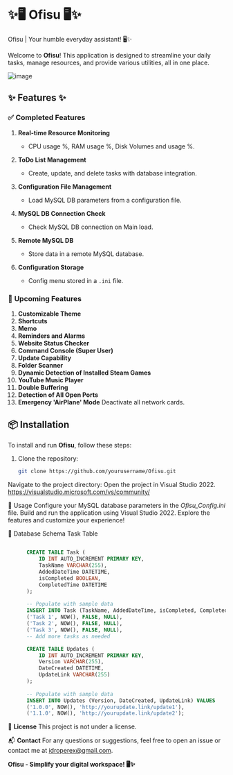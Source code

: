 # ✨🖥️ **Ofisu** 🖥️✨
Ofisu | Your humble everyday assistant! 🖥️✨

Welcome to **Ofisu**! This application is designed to streamline your daily tasks, manage resources, and provide various utilities, all in one place.

![image](https://github.com/user-attachments/assets/be65617d-3d1d-4857-9113-d309128c37c5)

## ✨ **Features** ✨

### ✅ **Completed Features**
1. **Real-time Resource Monitoring**
   - CPU usage %, RAM usage %, Disk Volumes and usage %.

2. **ToDo List Management**
   - Create, update, and delete tasks with database integration.

3. **Configuration File Management**
   - Load MySQL DB parameters from a configuration file.

4. **MySQL DB Connection Check**
   - Check MySQL DB connection on Main load.

5. **Remote MySQL DB**
   - Store data in a remote MySQL database.

6. **Configuration Storage**
   - Config menu stored in a `.ini` file.

### 🚧 **Upcoming Features**
1. **Customizable Theme**
2. **Shortcuts**
3. **Memo**
4. **Reminders and Alarms**
5. **Website Status Checker**
6. **Command Console (Super User)**
7. **Update Capability**
8. **Folder Scanner**
9. **Dynamic Detection of Installed Steam Games**
10. **YouTube Music Player**
11. **Double Buffering**
12. **Detection of All Open Ports**
13. **Emergency 'AirPlane' Mode** Deactivate all network cards.

## 📦 **Installation**

To install and run **Ofisu**, follow these steps:

1. Clone the repository:
   ```bash
   git clone https://github.com/yourusername/Ofisu.git
Navigate to the project directory:
Open the project in Visual Studio 2022.
https://visualstudio.microsoft.com/vs/community/

🔧 Usage
Configure your MySQL database parameters in the *Ofisu_Config.ini* file.
Build and run the application using Visual Studio 2022.
Explore the features and customize your experience!

📂 Database Schema
Task Table
```sql
      
      CREATE TABLE Task (
          ID INT AUTO_INCREMENT PRIMARY KEY,
          TaskName VARCHAR(255),
          AddedDateTime DATETIME,
          isCompleted BOOLEAN,
          CompletedTime DATETIME
      );
      
      -- Populate with sample data
      INSERT INTO Task (TaskName, AddedDateTime, isCompleted, CompletedTime) VALUES
      ('Task 1', NOW(), FALSE, NULL),
      ('Task 2', NOW(), FALSE, NULL),
      ('Task 3', NOW(), FALSE, NULL),
      -- Add more tasks as needed

      CREATE TABLE Updates (
          ID INT AUTO_INCREMENT PRIMARY KEY,
          Version VARCHAR(255),
          DateCreated DATETIME,
          UpdateLink VARCHAR(255)
      );
      
      -- Populate with sample data
      INSERT INTO Updates (Version, DateCreated, UpdateLink) VALUES
      ('1.0.0', NOW(), 'http://yourupdate.link/update1'),
      ('1.1.0', NOW(), 'http://yourupdate.link/update2');

```
📜 **License**
This project is not under a license.

📬 **Contact**
For any questions or suggestions, feel free to open an issue or contact me at idroperex@gmail.com.

**Ofisu - Simplify your digital workspace! 🖥️✨**
